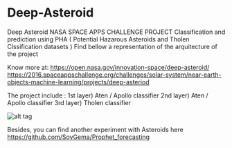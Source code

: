 # Deep-Asteroid
Deep Asteroid NASA SPACE APPS CHALLENGE PROJECT 
Classification and prediction using PHA ( Potential Hazarous Asteroids and Tholen Clssification datasets )
Find bellow a representation of the arquitecture of the project 

Know more at:
https://open.nasa.gov/innovation-space/deep-asteroid/
https://2016.spaceappschallenge.org/challenges/solar-system/near-earth-objects-machine-learning/projects/deep-asteriod

The project include :
1st layer) Aten / Apollo classifier
2nd layer) Aten / Apollo classifier
3rd layer) Tholen classifier 

![alt tag](https://github.com/SoyGema/Deep-Asteroid/blob/master/Presentation/arquitectureFull.jpg)

Besides, you can find another experiment with Asteroids here
https://github.com/SoyGema/Prophet_forecasting
